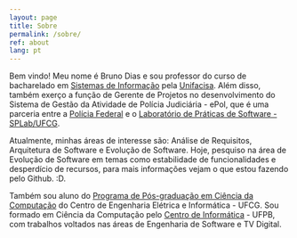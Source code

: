 ```yaml
---
layout: page
title: Sobre
permalink: /sobre/
ref: about
lang: pt
---
```


Bem vindo! Meu nome é Bruno Dias e sou professor do curso de bacharelado em [Sistemas de Informação](http://www.cesed.br/portal/?page_id=21423) pela [Unifacisa](http://www.cesed.br/portal/). Além disso, também exerço a função de Gerente de Projetos no desenvolvimento do Sistema de Gestão da Atividade de Polícia Judiciária - ePol, que é uma parceria entre a [Polícia Federal](http://www.pf.gov.br/) e o [Laboratório de Práticas de Software - SPLab/UFCG](http://splab.computacao.ufcg.edu.br/).

Atualmente, minhas áreas de interesse são: Análise de Requisitos, Arquitetura de Software e Evolução de Software. Hoje, pesquiso na área de Evolução de Software em temas como estabilidade de funcionalidades e desperdício de recursos, para mais informações vejam o que estou fazendo pelo Github. :D.

Também sou aluno do [Programa de Pós-graduação em Ciência da Computação](http://www.computacao.ufcg.edu.br/pos-graduacao) do Centro de Engenharia Elétrica e Informática - UFCG. Sou formado em Ciência da Computação pelo [Centro de Informática](http://ci.ufpb.br/) - UFPB, com trabalhos voltados nas áreas de Engenharia de Software e TV Digital.
